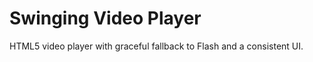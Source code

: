Swinging Video Player
========================
HTML5 video player with graceful fallback to Flash and a consistent UI.